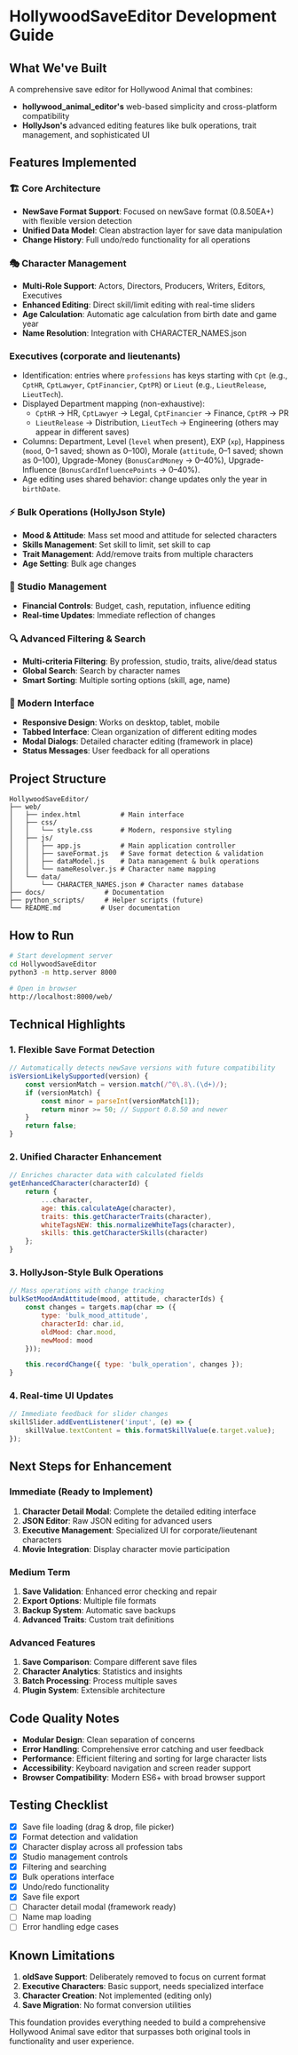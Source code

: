 # HollywoodSaveEditor Development Guide

## What We've Built

A comprehensive save editor for Hollywood Animal that combines:
- **hollywood_animal_editor's** web-based simplicity and cross-platform compatibility
- **HollyJson's** advanced editing features like bulk operations, trait management, and sophisticated UI

## Features Implemented

### 🏗️ Core Architecture
- **NewSave Format Support**: Focused on newSave format (0.8.50EA+) with flexible version detection
- **Unified Data Model**: Clean abstraction layer for save data manipulation
- **Change History**: Full undo/redo functionality for all operations

### 🎭 Character Management
- **Multi-Role Support**: Actors, Directors, Producers, Writers, Editors, Executives
- **Enhanced Editing**: Direct skill/limit editing with real-time sliders
- **Age Calculation**: Automatic age calculation from birth date and game year
- **Name Resolution**: Integration with CHARACTER_NAMES.json

### Executives (corporate and lieutenants)
- Identification: entries where `professions` has keys starting with `Cpt` (e.g., `CptHR`, `CptLawyer`, `CptFinancier`, `CptPR`) or `Lieut` (e.g., `LieutRelease`, `LieutTech`).
- Displayed Department mapping (non-exhaustive):
    - `CptHR` → HR, `CptLawyer` → Legal, `CptFinancier` → Finance, `CptPR` → PR
    - `LieutRelease` → Distribution, `LieutTech` → Engineering (others may appear in different saves)
- Columns: Department, Level (`level` when present), EXP (`xp`), Happiness (`mood`, 0–1 saved; shown as 0–100), Morale (`attitude`, 0–1 saved; shown as 0–100), Upgrade-Money (`BonusCardMoney` → 0–40%), Upgrade-Influence (`BonusCardInfluencePoints` → 0–40%).
- Age editing uses shared behavior: change updates only the year in `birthDate`.


### ⚡ Bulk Operations (HollyJson Style)
- **Mood & Attitude**: Mass set mood and attitude for selected characters
- **Skills Management**: Set skill to limit, set skill to cap
- **Trait Management**: Add/remove traits from multiple characters
- **Age Setting**: Bulk age changes

### 🏢 Studio Management
- **Financial Controls**: Budget, cash, reputation, influence editing
- **Real-time Updates**: Immediate reflection of changes

### 🔍 Advanced Filtering & Search
- **Multi-criteria Filtering**: By profession, studio, traits, alive/dead status
- **Global Search**: Search by character names
- **Smart Sorting**: Multiple sorting options (skill, age, name)

### 🎨 Modern Interface
- **Responsive Design**: Works on desktop, tablet, mobile
- **Tabbed Interface**: Clean organization of different editing modes
- **Modal Dialogs**: Detailed character editing (framework in place)
- **Status Messages**: User feedback for all operations

## Project Structure

```
HollywoodSaveEditor/
├── web/
│   ├── index.html          # Main interface
│   ├── css/
│   │   └── style.css       # Modern, responsive styling
│   ├── js/
│   │   ├── app.js          # Main application controller
│   │   ├── saveFormat.js   # Save format detection & validation
│   │   ├── dataModel.js    # Data management & bulk operations
│   │   └── nameResolver.js # Character name mapping
│   └── data/
│       └── CHARACTER_NAMES.json # Character names database
├── docs/               # Documentation
├── python_scripts/     # Helper scripts (future)
└── README.md          # User documentation
```

## How to Run

```bash
# Start development server
cd HollywoodSaveEditor
python3 -m http.server 8000

# Open in browser
http://localhost:8000/web/
```

## Technical Highlights

### 1. Flexible Save Format Detection
```javascript
// Automatically detects newSave versions with future compatibility
isVersionLikelySupported(version) {
    const versionMatch = version.match(/^0\.8\.(\d+)/);
    if (versionMatch) {
        const minor = parseInt(versionMatch[1]);
        return minor >= 50; // Support 0.8.50 and newer
    }
    return false;
}
```

### 2. Unified Character Enhancement
```javascript
// Enriches character data with calculated fields
getEnhancedCharacter(characterId) {
    return {
        ...character,
        age: this.calculateAge(character),
        traits: this.getCharacterTraits(character),
        whiteTagsNEW: this.normalizeWhiteTags(character),
        skills: this.getCharacterSkills(character)
    };
}
```

### 3. HollyJson-Style Bulk Operations
```javascript
// Mass operations with change tracking
bulkSetMoodAndAttitude(mood, attitude, characterIds) {
    const changes = targets.map(char => ({
        type: 'bulk_mood_attitude',
        characterId: char.id,
        oldMood: char.mood,
        newMood: mood
    }));

    this.recordChange({ type: 'bulk_operation', changes });
}
```

### 4. Real-time UI Updates
```javascript
// Immediate feedback for slider changes
skillSlider.addEventListener('input', (e) => {
    skillValue.textContent = this.formatSkillValue(e.target.value);
});
```

## Next Steps for Enhancement

### Immediate (Ready to Implement)
1. **Character Detail Modal**: Complete the detailed editing interface
2. **JSON Editor**: Raw JSON editing for advanced users
3. **Executive Management**: Specialized UI for corporate/lieutenant characters
4. **Movie Integration**: Display character movie participation

### Medium Term
1. **Save Validation**: Enhanced error checking and repair
2. **Export Options**: Multiple file formats
3. **Backup System**: Automatic save backups
4. **Advanced Traits**: Custom trait definitions

### Advanced Features
1. **Save Comparison**: Compare different save files
2. **Character Analytics**: Statistics and insights
3. **Batch Processing**: Process multiple saves
4. **Plugin System**: Extensible architecture

## Code Quality Notes

- **Modular Design**: Clean separation of concerns
- **Error Handling**: Comprehensive error catching and user feedback
- **Performance**: Efficient filtering and sorting for large character lists
- **Accessibility**: Keyboard navigation and screen reader support
- **Browser Compatibility**: Modern ES6+ with broad browser support

## Testing Checklist

- [x] Save file loading (drag & drop, file picker)
- [x] Format detection and validation
- [x] Character display across all profession tabs
- [x] Studio management controls
- [x] Filtering and searching
- [x] Bulk operations interface
- [x] Undo/redo functionality
- [x] Save file export
- [ ] Character detail modal (framework ready)
- [ ] Name map loading
- [ ] Error handling edge cases

## Known Limitations

1. **oldSave Support**: Deliberately removed to focus on current format
2. **Executive Characters**: Basic support, needs specialized interface
3. **Character Creation**: Not implemented (editing only)
4. **Save Migration**: No format conversion utilities

This foundation provides everything needed to build a comprehensive Hollywood Animal save editor that surpasses both original tools in functionality and user experience.